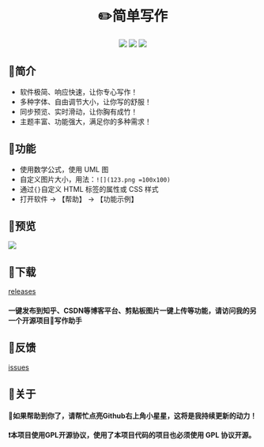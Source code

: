<div align="center">
<h1>✏️简单写作️</h1>
<img src="https://img.shields.io/github/license/onblog/JustWrite"/>
<img src="https://img.shields.io/static/v1?label=electron&message=6.0.12&color="/>
<img src="https://img.shields.io/badge/platform-mac|window|linux-lightgrey.svg"/>
</div>

## 🚩简介

- 软件极简、响应快速，让你专心写作！
- 多种字体、自由调节大小，让你写的舒服！
- 同步预览、实时滑动，让你胸有成竹！
- 主题丰富、功能强大，满足你的多种需求！

## 🚩功能

- 使用数学公式，使用 UML 图
- 自定义图片大小，用法：`![](123.png =100x100)`
- 通过`{}`自定义 HTML 标签的属性或 CSS 样式
- 打开软件 -> 【帮助】 -> 【功能示例】

## 🚩预览

![](xxx)

## 🚩下载

[releases](https://github.com/onblog/JustWrite/releases)

#### 一键发布到知乎、CSDN等博客平台、剪贴板图片一键上传等功能，请访问我的另一个开源项目📝写作助手

## 🚩反馈

[issues](https://github.com/onblog/JustWrite/issues)

## 🚩关于

#### 📣如果帮助到你了，请帮忙点亮Github右上角小星星，这将是我持续更新的动力！

#### ❗本项目使用GPL开源协议，使用了本项目代码的项目也必须使用 GPL 协议开源。
